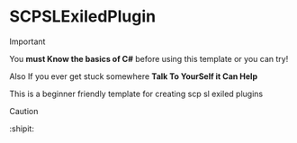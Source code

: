 # SCPSLExiledPlugin

> [!Important]
> You **must Know the basics of C#** before using this template or you can try!

Also If you ever get stuck somewhere **Talk To YourSelf it Can Help**

This is a beginner friendly template for creating scp sl exiled plugins 

> [!Caution]
> :shipit:
